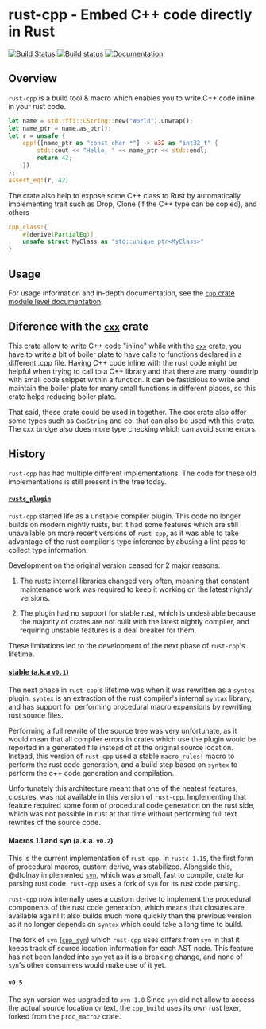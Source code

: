 # rust-cpp - Embed C++ code directly in Rust

[![Build Status](https://travis-ci.org/mystor/rust-cpp.svg?branch=master)](https://travis-ci.org/mystor/rust-cpp)
[![Build status](https://ci.appveyor.com/api/projects/status/uu76vmcrwnjqra0u/branch/master?svg=true)](https://ci.appveyor.com/project/mystor/rust-cpp/branch/master)
[![Documentation](https://docs.rs/cpp/badge.svg)](https://docs.rs/cpp/)

## Overview

`rust-cpp` is a build tool & macro which enables you to write C++ code inline in
your rust code.

```rust
let name = std::ffi::CString::new("World").unwrap();
let name_ptr = name.as_ptr();
let r = unsafe {
    cpp!([name_ptr as "const char *"] -> u32 as "int32_t" {
        std::cout << "Hello, " << name_ptr << std::endl;
        return 42;
    })
};
assert_eq!(r, 42)
```

The crate also help to expose some C++ class to Rust by automatically
implementing trait such as Drop, Clone (if the C++ type can be copied), and others

```rust
cpp_class!{
    #[derive(PartialEq)]
    unsafe struct MyClass as "std::unique_ptr<MyClass>"
}
```

## Usage

For usage information and in-depth documentation, see
the [`cpp` crate module level documentation](https://docs.rs/cpp).


## Diference with the [`cxx`](https://cxx.rs) crate

This crate allow to write C++ code "inline" while with the [`cxx`](https://cxx.rs) crate, you have
to write a bit of boiler plate to have calls to functions declared in a different .cpp file.
Having C++ code inline with the rust code might be helpful when trying to call to a C++ library
and that there are many roundtrip with small code snippet within a function.
It can be fastidious to write and maintain the boiler plate for many small functions in different
places, so this crate helps reducing boiler plate.

That said, these crate could be used in together. The cxx crate also offer some types such as `CxxString` and co. that can also be used wth this crate. The cxx bridge also does more type
checking which can avoid some errors.

## History

`rust-cpp` has had multiple different implementations. The code for these old
implementations is still present in the tree today.

#### [`rustc_plugin`](https://github.com/mystor/rust-cpp/tree/legacy_rustc_plugin)

`rust-cpp` started life as a unstable compiler plugin. This code no longer
builds on modern nightly rusts, but it had some features which are still
unavailable on more recent versions of `rust-cpp`, as it was able to take
advantage of the rust compiler's type inference by abusing a lint pass to
collect type information.

Development on the original version ceased for 2 major reasons:

1) The rustc internal libraries changed very often, meaning that constant
   maintenance work was required to keep it working on the latest nightly
   versions.

2) The plugin had no support for stable rust, which is undesirable because the
   majority of crates are not built with the latest nightly compiler, and
   requiring unstable features is a deal breaker for them.

These limitations led to the development of the next phase of `rust-cpp`'s
lifetime.

#### [stable (a.k.a `v0.1`)](https://github.com/mystor/rust-cpp/tree/legacy_v0.1)

The next phase in `rust-cpp`'s lifetime was when it was rewritten as a
`syntex` plugin. `syntex` is an extraction of the rust compiler's
internal `syntax` library, and has support for performing procedural macro
expansions by rewriting rust source files.

Performing a full rewrite of the source tree was very unfortunate, as it would
mean that all compiler errors in crates which use the plugin would be reported
in a generated file instead of at the original source location. Instead, this
version of `rust-cpp` used a stable `macro_rules!` macro to perform the rust
code generation, and a build step based on `syntex` to perform the c++ code
generation and compilation.

Unfortunately this architecture meant that one of the neatest features,
closures, was not available in this version of `rust-cpp`. Implementing
that feature required some form of procedural code generation on the rust
side, which was not possible in rust at that time without performing full text
rewrites of the source code.

#### Macros 1.1 and syn (a.k.a. `v0.2`)

This is the current implementation of `rust-cpp`. In `rustc 1.15`, the first
form of procedural macros, custom derive, was stabilized. Alongside this,
@dtolnay implemented [`syn`](https://github.com/dtolnay/syn), which was a small,
fast to compile, crate for parsing rust code. `rust-cpp` uses a fork of `syn`
for its rust code parsing.

`rust-cpp` now internally uses a custom derive to implement the procedural
components of the rust code generation, which means that closures are available
again! It also builds much more quickly than the previous version as it no
longer depends on `syntex` which could take a long time to build.

The fork of `syn` ([`cpp_syn`](https://github.com/mystor/cpp_syn)) which
`rust-cpp` uses differs from `syn` in that it keeps track of source location
information for each AST node. This feature has not been landed into `syn` yet
as it is a breaking change, and none of `syn`'s other consumers would make use
of it yet.

#### `v0.5`

The syn version was upgraded to `syn 1.0`
Since `syn` did not allow to access the actual source location or text, the `cpp_build`
uses its own rust lexer, forked from the `proc_macro2` crate.
